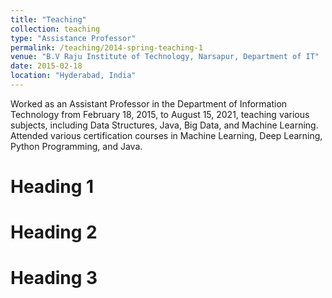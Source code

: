 ```yaml
---
title: "Teaching"
collection: teaching
type: "Assistance Professor"
permalink: /teaching/2014-spring-teaching-1
venue: "B.V Raju Institute of Technology, Narsapur, Department of IT"
date: 2015-02-18
location: "Hyderabad, India"
---
```


Worked as an Assistant Professor in the Department of Information Technology from February 18, 2015, to August 15, 2021, teaching various subjects, including Data Structures, Java, Big Data, and Machine Learning.
Attended various certification courses in Machine Learning, Deep Learning, Python Programming, and Java.

Heading 1
======

Heading 2
======

Heading 3
======
